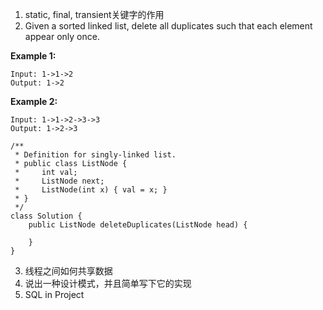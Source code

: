 1. static, final, transient关键字的作用
2. Given a sorted linked list, delete all duplicates such that each element appear only once.

**Example 1:**
```
Input: 1->1->2
Output: 1->2
```
**Example 2:**
```
Input: 1->1->2->3->3
Output: 1->2->3
```
```
/**
 * Definition for singly-linked list.
 * public class ListNode {
 *     int val;
 *     ListNode next;
 *     ListNode(int x) { val = x; }
 * }
 */
class Solution {
    public ListNode deleteDuplicates(ListNode head) {
        
    }
}
```
3. 线程之间如何共享数据
4. 说出一种设计模式，并且简单写下它的实现
5. SQL in Project